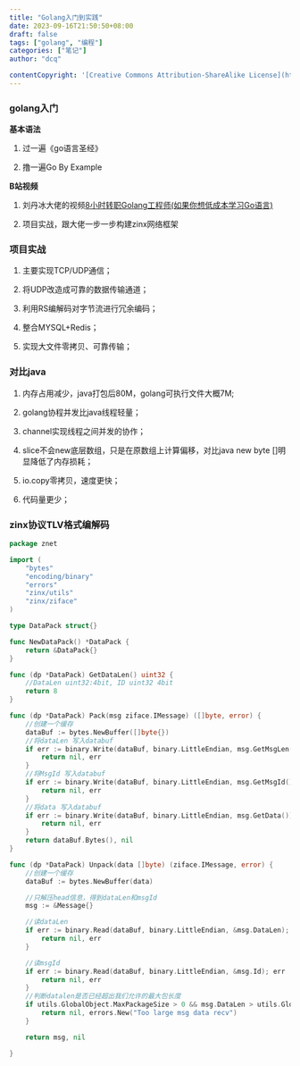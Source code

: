 ```yaml
---
title: "Golang入门到实践"
date: 2023-09-16T21:50:50+08:00
draft: false
tags: ["golang", "编程"]
categories: ["笔记"]
author: "dcq"

contentCopyright: '[Creative Commons Attribution-ShareAlike License](https://en.wikipedia.org/wiki/Wikipedia:Text_of_Creative_Commons_Attribution-ShareAlike_3.0_Unported_License)'
---
```


### golang入门

**基本语法**

1. 过一遍《go语言圣经》

2. 撸一遍Go By Example

**B站视频**

1. 刘丹冰大佬的视频[8小时转职Golang工程师(如果你想低成本学习Go语言)](https://www.bilibili.com/video/BV1gf4y1r79E)

2. 项目实战，跟大佬一步一步构建zinx网络框架

### 项目实战

1. 主要实现TCP/UDP通信；

2. 将UDP改造成可靠的数据传输通道；

3. 利用RS编解码对字节流进行冗余编码；

4. 整合MYSQL+Redis；

5. 实现大文件零拷贝、可靠传输；

### 对比java

1. 内存占用减少，java打包后80M，golang可执行文件大概7M;

2. golang协程并发比java线程轻量；

3. channel实现线程之间并发的协作；

4. slice不会new底层数组，只是在原数组上计算偏移，对比java new byte []明显降低了内存损耗；

5. io.copy零拷贝，速度更快；

6. 代码量更少；

### zinx协议TLV格式编解码

```go
package znet

import (
	"bytes"
	"encoding/binary"
	"errors"
	"zinx/utils"
	"zinx/ziface"
)

type DataPack struct{}

func NewDataPack() *DataPack {
	return &DataPack{}
}

func (dp *DataPack) GetDataLen() uint32 {
	//DataLen uint32:4bit, ID uint32 4bit
	return 8
}

func (dp *DataPack) Pack(msg ziface.IMessage) ([]byte, error) {
	//创建一个缓存
	dataBuf := bytes.NewBuffer([]byte{})
	//将dataLen 写入databuf
	if err := binary.Write(dataBuf, binary.LittleEndian, msg.GetMsgLen()); err != nil {
		return nil, err
	}
	//将MsgId 写入databuf
	if err := binary.Write(dataBuf, binary.LittleEndian, msg.GetMsgId()); err != nil {
		return nil, err
	}
	//将data 写入databuf
	if err := binary.Write(dataBuf, binary.LittleEndian, msg.GetData()); err != nil {
		return nil, err
	}
	return dataBuf.Bytes(), nil
}

func (dp *DataPack) Unpack(data []byte) (ziface.IMessage, error) {
	//创建一个缓存
	dataBuf := bytes.NewBuffer(data)

	//只解压head信息，得到dataLen和msgId
	msg := &Message{}

	//读dataLen
	if err := binary.Read(dataBuf, binary.LittleEndian, &msg.DataLen); err != nil {
		return nil, err
	}

	//读msgId
	if err := binary.Read(dataBuf, binary.LittleEndian, &msg.Id); err != nil {
		return nil, err
	}
	//判断datalen是否已经超出我们允许的最大包长度
	if utils.GlobalObject.MaxPackageSize > 0 && msg.DataLen > utils.GlobalObject.MaxPackageSize {
		return nil, errors.New("Too large msg data recv")
	}

	return msg, nil

}

```

